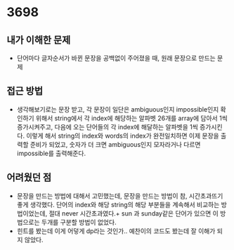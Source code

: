 # 3698

## 내가 이해한 문제
 - 단어마다 글자순서가 바뀐 문장을 공백없이 주어졌을 때, 원래 문장으로 만드는 문제
## 접근 방법
 - 생각해보기로는 문장 받고, 각 문장이 일단은 ambiguous인지 impossible인지 확인하기 위해서 string에서 각 index에 해당하는 알파벳 26개를 array에 담아서
 1씩 증가시켜주고, 다음에 오는 단어들의 각 index에 해달하는 알파벳을 1씩 증가시킨다. 이렇게 해서 string의 index와 words의 index가 완전일치하면 이제 문장을
 출력할 준비가 되었고, 숫자가 더 크면 ambiguous인지 모자라거나 다르면 impossible를 출력해준다.

## 어려웠던 점
 - 문장을 만드는 방법에 대해서 고민했는데, 문장을 만드는 방법이 참, 시간초과뜨기 좋게 생각했다. 단어의 index와 해당 string의 해당 부분들을 계속해서 비교하는 방법이었는데,
 절대 never 시간초과였다.+ sun 과 sunday같은 단어가 있으면 이 방법으로는 두개를 구분할 방법이 없었다.
 - 힌트를 봤는데 이게 어덯게 dp라는 것인가.. 예찬이의 코드도 봤는데 잘 이해가 되지 않았다. 
